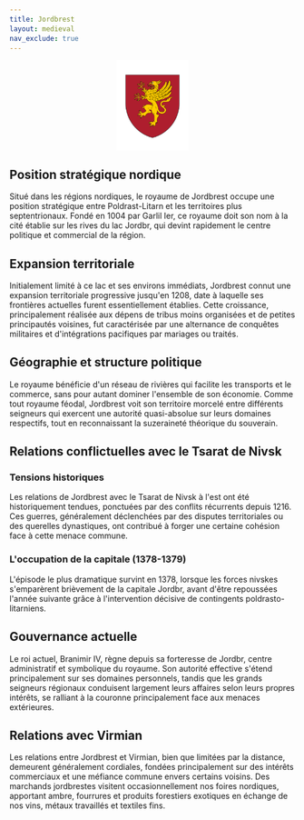 ```yaml
---
title: Jordbrest
layout: medieval
nav_exclude: true
---
```


<img src="assets/armoiries/Jordbrest.png" alt="Emerance" style="width: 25%; height: 50%; object-fit: cover;  display: block;margin-left: auto;margin-right: auto;">

## Position stratégique nordique

Situé dans les régions nordiques, le royaume de Jordbrest occupe une position stratégique entre Poldrast-Litarn et les territoires plus septentrionaux. Fondé en 1004 par Garlil Ier, ce royaume doit son nom à la cité établie sur les rives du lac Jordbr, qui devint rapidement le centre politique et commercial de la région.

## Expansion territoriale

Initialement limité à ce lac et ses environs immédiats, Jordbrest connut une expansion territoriale progressive jusqu'en 1208, date à laquelle ses frontières actuelles furent essentiellement établies. Cette croissance, principalement réalisée aux dépens de tribus moins organisées et de petites principautés voisines, fut caractérisée par une alternance de conquêtes militaires et d'intégrations pacifiques par mariages ou traités.

## Géographie et structure politique

Le royaume bénéficie d'un réseau de rivières qui facilite les transports et le commerce, sans pour autant dominer l'ensemble de son économie. Comme tout royaume féodal, Jordbrest voit son territoire morcelé entre différents seigneurs qui exercent une autorité quasi-absolue sur leurs domaines respectifs, tout en reconnaissant la suzeraineté théorique du souverain.

## Relations conflictuelles avec le Tsarat de Nivsk

### Tensions historiques

Les relations de Jordbrest avec le Tsarat de Nivsk à l'est ont été historiquement tendues, ponctuées par des conflits récurrents depuis 1216. Ces guerres, généralement déclenchées par des disputes territoriales ou des querelles dynastiques, ont contribué à forger une certaine cohésion face à cette menace commune.

### L'occupation de la capitale (1378-1379)

L'épisode le plus dramatique survint en 1378, lorsque les forces nivskes s'emparèrent brièvement de la capitale Jordbr, avant d'être repoussées l'année suivante grâce à l'intervention décisive de contingents poldrasto-litarniens.

## Gouvernance actuelle

Le roi actuel, Branimir IV, règne depuis sa forteresse de Jordbr, centre administratif et symbolique du royaume. Son autorité effective s'étend principalement sur ses domaines personnels, tandis que les grands seigneurs régionaux conduisent largement leurs affaires selon leurs propres intérêts, se ralliant à la couronne principalement face aux menaces extérieures.

## Relations avec Virmian

Les relations entre Jordbrest et Virmian, bien que limitées par la distance, demeurent généralement cordiales, fondées principalement sur des intérêts commerciaux et une méfiance commune envers certains voisins. Des marchands jordbrestes visitent occasionnellement nos foires nordiques, apportant ambre, fourrures et produits forestiers exotiques en échange de nos vins, métaux travaillés et textiles fins.